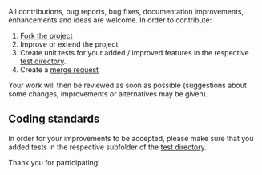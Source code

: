 All contributions, bug reports, bug fixes, documentation improvements, enhancements and ideas are welcome.
In order to contribute:

1. [Fork the project](https://gitlab.com/marvin.vanaalstdeepmolecules/forks/new)
2. Improve or extend the project
3. Create unit tests for your added / improved features in the respective [test directory](https://gitlab.com/marvin.vanaalstdeepmolecules/-/tree/master/tests).
4. Create a [merge request](https://docs.gitlab.com/ee/gitlab-basics/add-merge-request.html)

Your work will then be reviewed as soon as possible (suggestions about some changes, improvements or alternatives may be given).

## Coding standards

In order for your improvements to be accepted, please make sure that you added tests in the respective subfolder of the [test directory](https://gitlab.com/marvin.vanaalstdeepmolecules/-/tree/master/tests).

Thank you for participating!
